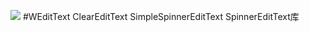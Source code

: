 [![](https://jitpack.io/v/wongkyunban/WEditText.svg)](https://jitpack.io/#wongkyunban/WEditText)
#WEditText
ClearEditText SimpleSpinnerEditText SpinnerEditText库
